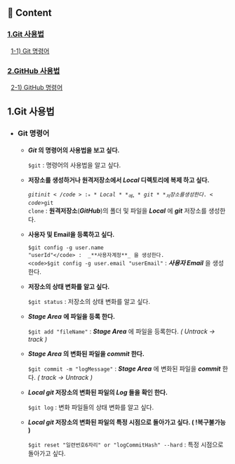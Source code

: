 ## 📝 Content
### **[1.Git 사용법](#1.Git-사용법)**   
&nbsp;&nbsp;[1-1) Git 명령어](#Git-명령어)      
### **[2.GitHub 사용법](#2.GitHub-사용법)**      
&nbsp;&nbsp;[2-1) GitHub 명령어](#GitHub-명령어)   
  
## 1.Git 사용법   
  - ### Git 명령어   
  
    - **_Git_ 의 명령어의 사용법을 보고 싶다.**   
           
       <code>$git</code> : 명령어의 사용법을 알고 싶다.  
    
    - **저장소를 생성하거나 원격저장소에서 _Local_ 디렉토리에 복제 하고 싶다.**   
        
       <code>$git init</code> : _**Local**_ 에 _**git**_ 저장소를 생성한다.   
       <code>$git clone</code> : **원격저장소**(_**GitHub**_)의 폴더 및 파일을 _**Local**_ 에 _**git**_ 저장소를 생성한다.   
          
    - **사용자 및 Email을 등록하고 싶다.**   
       
       <code>$git config -g user.name "userId"</code> :  _**사용자계정**_ 을 생성한다.   
       <code>$git config -g user.email "userEmail"</code> :  _**사용자 Email**_ 을 생성한다.   
          
    - **저장소의 상태 변화를 알고 싶다.**   
         
       <code>$git status</code> : 저장소의 상태 변화를 알고 싶다.   
          
    - _**Stage Area**_ **에 파일을 등록 한다.**   
       
       <code>$git add "fileName"</code> : _**Stage Area**_ 에 파일을 등록한다. _( Untrack -> track )_
    
    - **_Stage Area_ 의 변화된 파일을 _commit_ 한다.**   
        
       <code>$git commit -m "logMessage"</code> : _**Stage Area**_ 에 변화된 파일을 _**commit**_ 한다. _( track -> Untrack )_
  
    - **_Local_ _git_ 저장소의 변화된 파일의 _Log_ 들을 확인 한다.**   
       
       <code>$git log</code> :  변화 파일들의 상태 변화를 알고 싶다.   
          
    - **_Local_ _git_ 저장소의 변화된 파일의 특정 시점으로 돌아가고 싶다. ( !복구불가능 )**    
           
       <code>$git reset "일련번호6자리" or "logCommitHash" --hard</code> : 특정 시점으로 돌아가고 싶다.    
 
